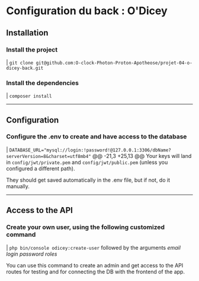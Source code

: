 # Configuration du back : O'Dicey

## Installation

### Install the project

| `git clone git@github.com:O-clock-Photon-Proton-Apotheose/projet-04-o-dicey-back.git`

### Install the dependencies

| `composer install`

___

## Configuration

### Configure the .env to create and have access to the database

| `DATABASE_URL="mysql://login:!password!@127.0.0.1:3306/dbName?serverVersion=8&charset=utf8mb4"`
@@ -21,3 +25,13 @@
Your keys will land in `config/jwt/private.pem` and `config/jwt/public.pem` (unless you configured a different path).

They should get saved automatically in the .env file, but if not, do it manually.

___

## Access to the API

### Create your own user, using the following customized command

| `php bin/console odicey:create-user` followed by the arguments *email* *login* *password* *roles*

You can use this command to create an admin and get access to the API routes for testing and for connecting the DB with the frontend of the app.
